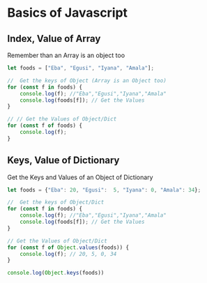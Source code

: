 # Basics of Javascript

## Index, Value of Array

Remember than an Array is an object too

```js
let foods = ["Eba", "Egusi", "Iyana", "Amala"];

//  Get the keys of Object (Array is an Object too)
for (const f in foods) {
    console.log(f); //"Eba","Egusi","Iyana","Amala"
    console.log(foods[f]); // Get the Values
}

// // Get the Values of Object/Dict
for (const f of foods) {
    console.log(f);
}
```


## Keys, Value of Dictionary

Get the Keys and Values of an Object of Dictionary
```js
let foods = {"Eba": 20, "Egusi":  5, "Iyana": 0, "Amala": 34};

//  Get the keys of Object/Dict
for (const f in foods) {
    console.log(f); //"Eba","Egusi","Iyana","Amala"
    console.log(foods[f]); // Get the Values
}

// Get the Values of Object/Dict
for (const f of Object.values(foods)) {
    console.log(f); // 20, 5, 0, 34
}

console.log(Object.keys(foods))
```